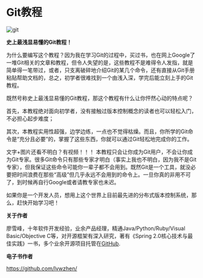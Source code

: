 # Git教程

![git](http://www.liaoxuefeng.com/files/attachments/0013848605496402772ffdb6ab448deb7eef7baa124171b000/0)

**史上最浅显易懂的Git教程！**

为什么要编写这个教程？因为我在学习Git的过程中，买过书，也在网上Google了一堆Git相关的文章和教程，但令人失望的是，这些教程不是难得令人发指，就是简单得一笔带过，或者，只支离破碎地介绍Git的某几个命令，还有直接从Git手册粘贴帮助文档的，总之，初学者很难找到一个由浅入深，学完后能立刻上手的Git教程。

既然号称史上最浅显易懂的Git教程，那这个教程有什么让你怦然心动的特点呢？

首先，本教程绝对面向初学者，没有接触过版本控制概念的读者也可以轻松入门，不必担心起步难度；

其次，本教程实用性超强，边学边练，一点也不觉得枯燥。而且，你所学的Git命令是“充分且必要”的，掌握了这些东西，你就可以通过Git轻松地完成你的工作。

文字+图片还看不明白？有视频！！！
本教程只会让你成为Git用户，不会让你成为Git专家。很多Git命令只有那些专家才明白（事实上我也不明白，因为我不是Git专家），但我保证这些命令可能你一辈子都不会用到。既然Git是一个工具，就没必要把时间浪费在那些“高级”但几乎永远不会用到的命令上。一旦你真的非用不可了，到时候再自行Google或者请教专家也未迟。

如果你是一个开发人员，想用上这个世界上目前最先进的分布式版本控制系统，那么，赶快开始学习吧！

**关于作者**

廖雪峰，十年软件开发经验，业余产品经理，精通Java/Python/Ruby/Visual Basic/Objective C等，对开源框架有深入研究，著有《Spring 2.0核心技术与最佳实践》一书，多个业余开源项目托管在[GitHub](https://github.com/michaelliao).

**电子书作者**

<https://github.com/lvwzhen/>